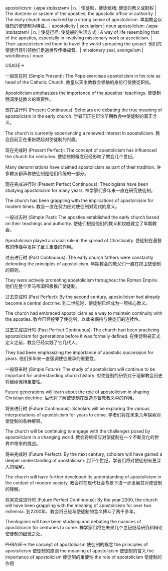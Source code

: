 apostolicism: /ˌæpəˈstɒlɪsɪzəm/ | n. | 使徒制，使徒统绪; 使徒的教义或职权 | The doctrine or system of the apostles; the apostolic office or authority.  |  The early church was marked by a strong sense of apostolicism. 早期教会以强烈的使徒制为特征。|  apostolicity |  secularism | noun
apostolicism: /ˌæpəˈstɒlɪsɪzəm/ | n. | 使徒行径; 使徒般的生活方式 |  A way of life resembling that of the apostles, especially in involving missionary work or asceticism. |  Their apostolicism led them to travel the world spreading the gospel. 他们的使徒行径引领他们走遍世界传播福音。|  missionary zeal, evangelism | worldliness | noun


USAGE->

一般现在时 (Simple Present):
The Pope exercises apostolicism in his role as head of the Catholic Church.  教皇以天主教教会领袖的身份行使使徒职权。

Apostolicism emphasizes the importance of the apostles' teachings. 使徒制强调使徒教义的重要性。


现在进行时 (Present Continuous):
Scholars are debating the true meaning of apostolicism in the early church. 学者们正在辩论早期教会中使徒制的真正含义。

The church is currently experiencing a renewed interest in apostolicism. 教会目前正在重新燃起对使徒制的兴趣。


现在完成时 (Present Perfect):
The concept of apostolicism has influenced the church for centuries.  使徒制的概念已经影响了教会几个世纪。

Many denominations have claimed apostolicism as part of their tradition. 许多教派都声称使徒制是他们传统的一部分。


现在完成进行时 (Present Perfect Continuous):
Theologians have been studying apostolicism for many years. 神学家们多年来一直在研究使徒制。

The church has been grappling with the implications of apostolicism for modern times. 教会一直在努力应对使徒制对现代的意义。


一般过去时 (Simple Past):
The apostles established the early church based on their teachings and authority. 使徒们根据他们的教义和权威建立了早期教会。

Apostolicism played a crucial role in the spread of Christianity. 使徒制在基督教的传播中发挥了至关重要的作用。


过去进行时 (Past Continuous):
The early church fathers were constantly defending the principles of apostolicism. 早期教会的教父们一直在捍卫使徒制的原则。

They were actively promoting apostolicism throughout the Roman Empire. 他们在整个罗马帝国积极推广使徒制。


过去完成时 (Past Perfect):
By the second century, apostolicism had already become a central doctrine. 到二世纪时，使徒制已经成为一项核心教义。

The church had embraced apostolicism as a way to maintain continuity with the apostles. 教会已经接受了使徒制，以此来保持与使徒们的连续性。


过去完成进行时 (Past Perfect Continuous):
The church had been practicing apostolicism for generations before it was formally defined. 在使徒制被正式定义之前，教会已经实践了它几代人。

They had been emphasizing the importance of apostolic succession for years. 他们多年来一直强调使徒继承的重要性。


一般将来时 (Simple Future):
The study of apostolicism will continue to be important for understanding church history. 对使徒制的研究对于理解教会历史将继续保持重要性。

Future generations will learn about the role of apostolicism in shaping Christian doctrine. 后代将了解使徒制在塑造基督教教义中的作用。


将来进行时 (Future Continuous):
Scholars will be exploring the various interpretations of apostolicism for years to come. 学者们将在未来几年探索对使徒制的各种解释。

The church will be continuing to engage with the challenges posed by apostolicism in a changing world. 教会将继续应对使徒制在一个不断变化的世界中带来的挑战。


将来完成时 (Future Perfect):
By the next century, scholars will have gained a deeper understanding of apostolicism. 到下个世纪，学者们将对使徒制有更深入的理解。

The church will have further developed its understanding of apostolicism in the context of modern society. 教会将在现代社会背景下进一步发展其对使徒制的理解。


将来完成进行时 (Future Perfect Continuous):
By the year 2200, the church will have been grappling with the meaning of apostolicism for over two millennia. 到2200年，教会将已经与使徒制的含义搏斗了两千多年。

Theologians will have been studying and debating the nuances of apostolicism for centuries to come.  神学家们将在未来几个世纪继续研究和辩论使徒制的细微之处。


PHRASE->
the concept of apostolicism  使徒制的概念
the principles of apostolicism 使徒制的原则
the meaning of apostolicism 使徒制的含义
the importance of apostolicism 使徒制的重要性
the role of apostolicism 使徒制的作用
